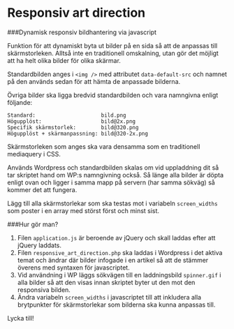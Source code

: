 Responsiv art direction
=======================

###Dynamisk responsiv bildhantering via javascript


Funktion för att dynamiskt byta ut bilder på en sida så att de
anpassas till skärmstorleken. Alltså inte en traditionell omskalning,
utan gör det möjligt att ha helt olika bilder för olika skärmar.

Standardbilden anges i `<img />` med attributet `data-default-src` och
namnet på den används sedan för att hämta de anpassade bilderna.

Övriga bilder ska ligga bredvid standardbilden och vara namngivna enligt följande:

    Standard:                     bild.png
    Högupplöst:                   bild@2x.png
    Specifik skärmstorlek:        bild@320.png
    Högupplöst + skärmanpassning: bild@320-2x.png

Skärmstorleken som anges ska vara densamma som en traditionell mediaquery i CSS.

Används Wordpress och standardbilden skalas om vid uppladdning dit så tar skriptet
hand om WP:s namngivning också. Så länge alla bilder är döpta enligt ovan och
ligger i samma mapp på servern (har samma sökväg) så kommer det att fungera.

Lägg till alla skärmstorlekar som ska testas mot i variabeln `screen_widths` som poster
i en array med störst först och minst sist.

###Hur gör man?

1. Filen `application.js` är beroende av jQuery och skall laddas efter att jQuery laddats.
2. Filen `responsive_art_direction.php` ska laddas i Wordpress i det aktiva temat och ändrar där bilder infogade i en artikel så att de stämmer överens med syntaxen för javascriptet.
3. Vid användning i WP läggs sökvägen till en laddningsbild `spinner.gif` i alla bilder så att den visas innan skriptet byter ut den mot den responsiva bilden.
4. Ändra variabeln `screen_widths` i javascriptet till att inkludera alla brytpunkter för skärmstorlekar som bilderna ska kunna anpassas till.

Lycka till!
